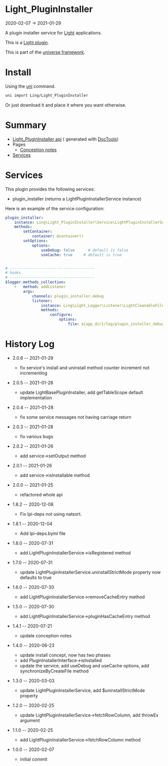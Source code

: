 Light_PluginInstaller
===========
2020-02-07 -> 2021-01-29

A plugin installer service for [Light](https://github.com/lingtalfi/Light) applications.

This is a [Light plugin](https://github.com/lingtalfi/Light/blob/master/doc/pages/plugin.md).

This is part of the [universe framework](https://github.com/karayabin/universe-snapshot).


Install
==========
Using the [uni](https://github.com/lingtalfi/universe-naive-importer) command.

```bash
uni import Ling/Light_PluginInstaller
```

Or just download it and place it where you want otherwise.






Summary
===========

- [Light_PluginInstaller api](https://github.com/lingtalfi/Light_PluginInstaller/blob/master/doc/api/Ling/Light_PluginInstaller.md) (
  generated with [DocTools](https://github.com/lingtalfi/DocTools))
- Pages
    - [Conception notes](https://github.com/lingtalfi/Light_PluginInstaller/blob/master/doc/pages/conception-notes.md)
- [Services](#services)

Services
=========


This plugin provides the following services:

- plugin_installer (returns a LightPluginInstallerService instance)

Here is an example of the service configuration:

```yaml
plugin_installer:
    instance: Ling\Light_PluginInstaller\Service\LightPluginInstallerService
    methods:
        setContainer:
            container: @container()
        setOptions:
            options:
                useDebug: false      # default is false
                useCache: true     # default is true


# --------------------------------------
# hooks
# --------------------------------------
$logger.methods_collection:
    -   method: addListener
        args:
            channels: plugin_installer.debug
            listener:
                instance: Ling\Light_Logger\Listener\LightCleanableFileLoggerListener
                methods:
                    configure:
                        options:
                            file: ${app_dir}/log/plugin_installer_debug.txt

```

History Log
=============

- 2.0.6 -- 2021-01-29

    - fix service's install and uninstall method counter increment not incrementing 
  
- 2.0.5 -- 2021-01-28

    - update LightBasePluginInstaller, add getTableScope default implementation
  
- 2.0.4 -- 2021-01-28

    - fix some service messages not having carriage return

- 2.0.3 -- 2021-01-28

    - fix various bugs
  
- 2.0.2 -- 2021-01-26

    - add service->setOutput method
  
- 2.0.1 -- 2021-01-26

    - add service->isInstallable method

- 2.0.0 -- 2021-01-25

    - refactored whole api

- 1.8.2 -- 2020-12-08

    - Fix lpi-deps not using natsort.

- 1.8.1 -- 2020-12-04

    - Add lpi-deps.byml file

- 1.8.0 -- 2020-07-31

    - add LightPluginInstallerService->isRegistered method

- 1.7.0 -- 2020-07-31

    - update LightPluginInstallerService.uninstallStrictMode property now defaults to true

- 1.6.0 -- 2020-07-30

    - add LightPluginInstallerService->removeCacheEntry method

- 1.5.0 -- 2020-07-30

    - add LightPluginInstallerService->pluginHasCacheEntry method

- 1.4.1 -- 2020-07-21

    - update conception notes

- 1.4.0 -- 2020-06-23

    - update install concept, now has two phases
    - add PluginInstallerInterface->isInstalled
    - update the service, add useDebug and useCache options, add synchronizeByCreateFile method

- 1.3.0 -- 2020-03-03

    - update LightPluginInstallerService, add $uninstallStrictMode property

- 1.2.0 -- 2020-02-25

    - update LightPluginInstallerService->fetchRowColumn, add throwEx argument

- 1.1.0 -- 2020-02-25

    - add LightPluginInstallerService->fetchRowColumn method

- 1.0.0 -- 2020-02-07

    - initial commit